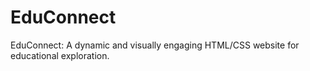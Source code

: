 # EduConnect
EduConnect: A dynamic and visually engaging HTML/CSS website for educational exploration.
